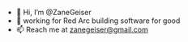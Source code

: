 - 👋 Hi, I’m @ZaneGeiser
- 💼 working for Red Arc building software for good
- 📫 Reach me at zanegeiser@gmail.com

<!---
ZaneGeiser/ZaneGeiser is a ✨ special ✨ repository because its `README.md` (this file) appears on your GitHub profile.
You can click the Preview link to take a look at your changes.
--->
